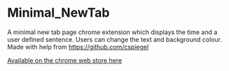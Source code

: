# Minimal_NewTab
A minimal new tab page chrome extension which displays the time and a user defined sentence. Users can change the text and background colour. Made with help from https://github.com/cspiegel 

[Available on the chrome web store here](https://chrome.google.com/webstore/detail/minimal-new-tab/kepkhoebikefppjcpdmeoiekbgpgcjlp)
